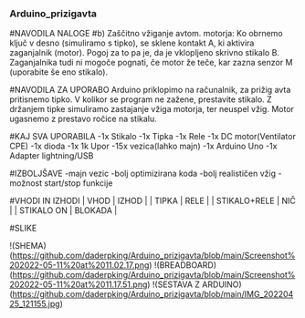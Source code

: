 ### Arduino_prizigavta


#NAVODILA NALOGE
#b) Zaščitno vžiganje avtom. motorja: Ko obrnemo ključ v desno (simuliramo s tipko), se sklene kontakt A, ki aktivira zaganjalnik (motor). Pogoj za to pa je, da je vklopljeno skrivno stikalo B. Zaganjalnika tudi ni mogoče pognati, če motor že teče, kar zazna senzor M (uporabite še eno stikalo).

#NAVODILA ZA UPORABO
Arduino priklopimo na računalnik, za prižig avta pritisnemo tipko. V kolikor se program ne zažene, prestavite stikalo. Z držanjem tipke simuliramo zastajanje vžiga motorja, ter neuspel vžig. Motor ugasnemo z prestavo ročice na stikalu.

#KAJ SVA UPORABILA
-1x Stikalo
-1x Tipka
-1x Rele
-1x DC motor(Ventilator CPE)
-1x dioda
-1x 1k Upor
-15x vezica(lahko majn)
-1x Arduino Uno
-1x Adapter lightning/USB

#IZBOLJŠAVE
-majn vezic
-bolj optimizirana koda
-bolj realističen vžig
-možnost start/stop funkcije

#VHODI IN IZHODI
|    VHOD      |  IZHOD  |
|    TIPKA     |  RELE   |
| STIKALO+RELE |   NIČ   |
|  STIKALO ON  | BLOKADA |

#SLIKE

!(SHEMA)(https://github.com/daderpking/Arduino_prizigavta/blob/main/Screenshot%202022-05-11%20at%2011.02.17.png)
!(BREADBOARD)(https://github.com/daderpking/Arduino_prizigavta/blob/main/Screenshot%202022-05-11%20at%2011.17.51.png)
!(SESTAVA Z ARDUINO)(https://github.com/daderpking/Arduino_prizigavta/blob/main/IMG_20220425_121155.jpg)
